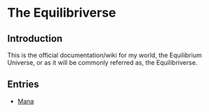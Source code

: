 # The Equilibriverse
## Introduction
This is the official documentation/wiki for my world, the
Equilibrium Universe, or as it will be commonly referred as,
the Equilibriverse.

## Entries
- [Mana](./concepts/mana)
